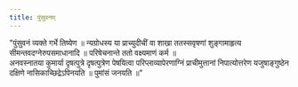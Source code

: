 ```yaml
---
title: पुंसुवनम्
---
```


"पुंसुवनं व्यक्ते गर्भे तिष्येण ॥ न्यग्रोधस्य या प्राच्युदीचीं वा शाखा ततस्सवृषणां शुङ्गामाहृत्य सीमन्तवदग्नेरुपसमाधानादि ॥ परिषेचनान्ते ततो वक्ष्यमाणं कर्म ॥  
अनवस्नातया कुमार्या दृषत्पुत्रे दृषत्पुत्रेण पेषयित्वा परिप्लाव्यापेरणाग्निं प्राचीमुत्तानां निपात्योत्तरेण यजुषाङ्गुष्ठेन दक्षिणे नासिकाच्छिद्रेऽपिनयति ॥
पुमांसं जनयति ॥"
